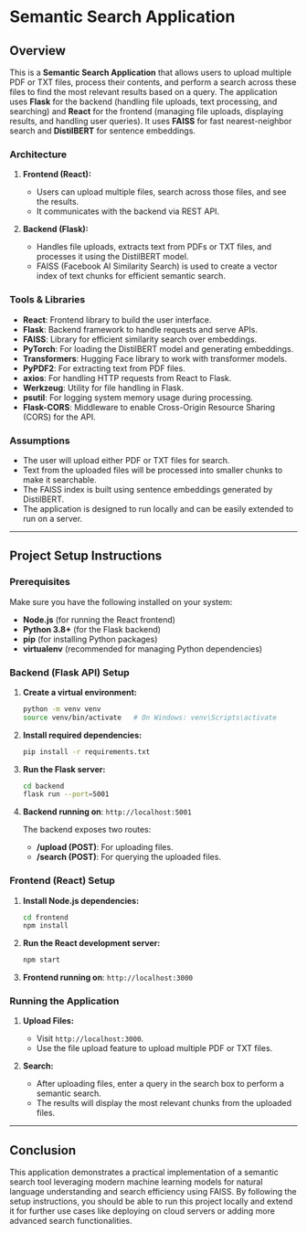 # Semantic Search Application

## Overview

This is a **Semantic Search Application** that allows users to upload multiple PDF or TXT files, process their contents, and perform a search across these files to find the most relevant results based on a query. The application uses **Flask** for the backend (handling file uploads, text processing, and searching) and **React** for the frontend (managing file uploads, displaying results, and handling user queries). It uses **FAISS** for fast nearest-neighbor search and **DistilBERT** for sentence embeddings.

### Architecture

1. **Frontend (React):**
   - Users can upload multiple files, search across those files, and see the results.
   - It communicates with the backend via REST API.
   
2. **Backend (Flask):**
   - Handles file uploads, extracts text from PDFs or TXT files, and processes it using the DistilBERT model.
   - FAISS (Facebook AI Similarity Search) is used to create a vector index of text chunks for efficient semantic search.

### Tools & Libraries

- **React**: Frontend library to build the user interface.
- **Flask**: Backend framework to handle requests and serve APIs.
- **FAISS**: Library for efficient similarity search over embeddings.
- **PyTorch**: For loading the DistilBERT model and generating embeddings.
- **Transformers**: Hugging Face library to work with transformer models.
- **PyPDF2**: For extracting text from PDF files.
- **axios**: For handling HTTP requests from React to Flask.
- **Werkzeug**: Utility for file handling in Flask.
- **psutil**: For logging system memory usage during processing.
- **Flask-CORS**: Middleware to enable Cross-Origin Resource Sharing (CORS) for the API.
  
### Assumptions
- The user will upload either PDF or TXT files for search.
- Text from the uploaded files will be processed into smaller chunks to make it searchable.
- The FAISS index is built using sentence embeddings generated by DistilBERT.
- The application is designed to run locally and can be easily extended to run on a server.

---

## Project Setup Instructions

### Prerequisites

Make sure you have the following installed on your system:

- **Node.js** (for running the React frontend)
- **Python 3.8+** (for the Flask backend)
- **pip** (for installing Python packages)
- **virtualenv** (recommended for managing Python dependencies)

### Backend (Flask API) Setup

1. **Create a virtual environment:**
   ```bash
   python -m venv venv
   source venv/bin/activate   # On Windows: venv\Scripts\activate
   ```

2. **Install required dependencies:**
   ```bash
   pip install -r requirements.txt
   ```

3. **Run the Flask server:**
   ```bash
   cd backend
   flask run --port=5001
   ```

4. **Backend running on**: `http://localhost:5001`

   The backend exposes two routes:
   - **/upload (POST)**: For uploading files.
   - **/search (POST)**: For querying the uploaded files.

### Frontend (React) Setup

1. **Install Node.js dependencies:**
   ```bash
   cd frontend
   npm install
   ```

2. **Run the React development server:**
   ```bash
   npm start
   ```

3. **Frontend running on**: `http://localhost:3000`

### Running the Application

1. **Upload Files:**
   - Visit `http://localhost:3000`.
   - Use the file upload feature to upload multiple PDF or TXT files.

2. **Search:**
   - After uploading files, enter a query in the search box to perform a semantic search.
   - The results will display the most relevant chunks from the uploaded files.

---

## Conclusion

This application demonstrates a practical implementation of a semantic search tool leveraging modern machine learning models for natural language understanding and search efficiency using FAISS. By following the setup instructions, you should be able to run this project locally and extend it for further use cases like deploying on cloud servers or adding more advanced search functionalities.
